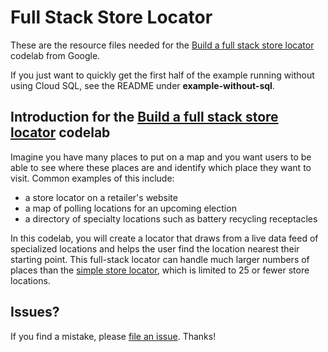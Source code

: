 # Full Stack Store Locator

These are the resource files needed for the [Build a full stack store locator](https://codelabs.developers.google.com/codelabs/full-stack-store-locator/)
codelab from Google.

If you just want to quickly get the first half of the example running without using Cloud SQL, see the README under **example-without-sql**.
## Introduction for the [Build a full stack store locator](https://codelabs.developers.google.com/codelabs/full-stack-store-locator/) codelab

Imagine you have many places to put on a map and you want users to be able to see where these places are and identify which place they want to visit. Common examples of this include:
* a store locator on a retailer's website
* a map of polling locations for an upcoming election
* a directory of specialty locations such as battery recycling receptacles

In this codelab, you will create a locator that draws from a live data feed of specialized locations and helps the user find the location nearest their starting point. This full-stack locator can handle much larger numbers of places than the [simple store locator](https://github.com/googlecodelabs/google-maps-simple-store-locator), which is limited to 25 or fewer store locations.

## Issues?
If you find a mistake, please [file an issue](https://github.com/googlecodelabs/full-stack-store-locator/issues). Thanks!